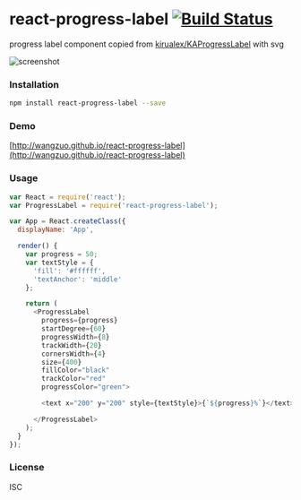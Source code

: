 # react-progress-label [![Build Status](https://travis-ci.org/wangzuo/react-progress-label.svg?branch=master)](https://travis-ci.org/wangzuo/react-progress-label)
progress label component copied from [kirualex/KAProgressLabel](https://github.com/kirualex/KAProgressLabel) with svg

![screenshot](https://raw.githubusercontent.com/wangzuo/react-progress-label/master/screenshot.png)
### Installation
``` sh
npm install react-progress-label --save
```
### Demo
[http://wangzuo.github.io/react-progress-label](http://wangzuo.github.io/react-progress-label)
### Usage
``` javascript
var React = require('react');
var ProgressLabel = require('react-progress-label');

var App = React.createClass({
  displayName: 'App',

  render() {
    var progress = 50;
    var textStyle = {
      'fill': '#ffffff',
      'textAnchor': 'middle'
    };

    return (
      <ProgressLabel
        progress={progress}
        startDegree={60}
        progressWidth={8}
        trackWidth={20}
        cornersWidth={4}
        size={400}
        fillColor="black"
        trackColor="red"
        progressColor="green">

        <text x="200" y="200" style={textStyle}>{`${progress}%`}</text>

      </ProgressLabel>
    );
  }
});
```
### License
ISC
